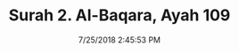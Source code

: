 ---
title       : "Surah 2. Al-Baqara, Ayah 109"
date        : 7/25/2018 2:45:53 PM
draft       : false
type        : "quran"
layout      : "compare"
BookCode    : "CMP"
SurahNumber : "2"
AyahNumber  : "109"
TotalAyah   : "286"
---